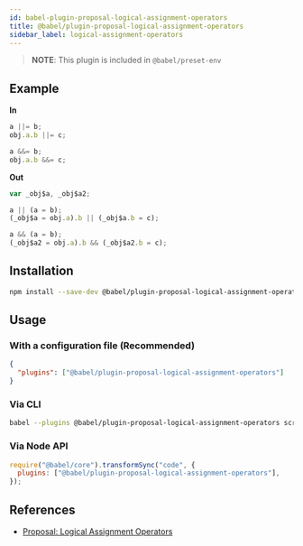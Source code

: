 ```yaml
---
id: babel-plugin-proposal-logical-assignment-operators
title: @babel/plugin-proposal-logical-assignment-operators
sidebar_label: logical-assignment-operators
---
```


> **NOTE**: This plugin is included in `@babel/preset-env`

## Example

**In**

```javascript
a ||= b;
obj.a.b ||= c;

a &&= b;
obj.a.b &&= c;
```

**Out**

```javascript
var _obj$a, _obj$a2;

a || (a = b);
(_obj$a = obj.a).b || (_obj$a.b = c);

a && (a = b);
(_obj$a2 = obj.a).b && (_obj$a2.b = c);
```

## Installation

```sh
npm install --save-dev @babel/plugin-proposal-logical-assignment-operators
```

## Usage

### With a configuration file (Recommended)

```json
{
  "plugins": ["@babel/plugin-proposal-logical-assignment-operators"]
}
```

### Via CLI

```sh
babel --plugins @babel/plugin-proposal-logical-assignment-operators script.js
```

### Via Node API

```javascript
require("@babel/core").transformSync("code", {
  plugins: ["@babel/plugin-proposal-logical-assignment-operators"],
});
```

## References

- [Proposal: Logical Assignment Operators](https://github.com/tc39/proposal-logical-assignment)
